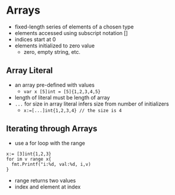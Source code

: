 # Arrays

- fixed-length series of elements of a chosen type
- elements accessed using subscript notation []
- indices start at 0
- elements initialized to zero value
  - zero, empty string, etc.

## Array Literal
- an array pre-defined with values
  -  `var x [5]int = [5]{1,2,3,4,5}`
- length of literal must be length of array
- `...` for size in array literal infers size from number of initializers
  - `x:=[...]int{1,2,3,4} // the size is 4`

## Iterating through Arrays
- use a for loop with the range
```golang
x:= [3]int{1,2,3}
for im v range x{
  fmt.Printf("i:%d, val:%d, i,v)
}
```
- range returns two values
- index and element at index

